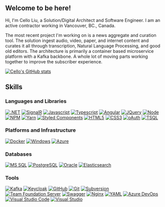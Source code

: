 ## Welcome to be here! 

Hi, I'm Cello Liu, a Solution/Digital Architect and Software Engineer.  I am an active contractor working in Vancouver, BC., Canada.

The most recent project I'm working on is a news aggregate and curation tool.  The solution ingest audio, video, paper, and internet content and curates it all through transcription, Natural Language Processing, and good old editors. The architecture is primarily a container based microservice platform with a Kafka backbone. A whole lot of moving parts working together to improve the subscriber experience.


[![Cello's GitHub stats](https://github-readme-stats.vercel.app/api?username=CelloLiu&count_private=true&show_icons=true)](https://github.com/CelloLiu/github-readme-stats)

## Skills
### Languages and Libraries

[![.NET](https://img.shields.io/badge/.NET-0F1BF0?style=for-the-badge&logo=csharp&logoColor=white)](https://github.com/CelloLiu)
[![SignalR](https://img.shields.io/badge/SignalR-0F1BF0?style=for-the-badge&logo=signal&logoColor=white)](https://github.com/CelloLiu)
[![Javascript](https://img.shields.io/badge/JavaScript-323330?style=for-the-badge&logo=javascript&logoColor=F7DF1E)](https://github.com/CelloLiu)
[![Typescript](https://img.shields.io/badge/TypeScript-323330?style=for-the-badge&logo=typescript&logoColor=F7DF1E)](https://github.com/CelloLiu)
[![Angular](https://img.shields.io/badge/AngularJs-323330?style=for-the-badge&logo=AngularJs&logoColor=F7DF1E)](https://github.com/CelloLiu)
[![JQuery](https://img.shields.io/badge/JQuery-323330?style=for-the-badge&logo=JQuery&logoColor=F7DF1E)](https://github.com/CelloLiu)
[![Node](https://img.shields.io/badge/Node.js-323330?style=for-the-badge&logo=node.js&logoColor=F7DF1E)](https://github.com/CelloLiu)
[![NPM](https://img.shields.io/badge/npm-323330?style=for-the-badge&logo=npm&logoColor=F7DF1E)](https://github.com/CelloLiu)
[![Yarn](https://img.shields.io/badge/yarn-323330?style=for-the-badge&logo=node.js&logoColor=F7DF1E)](https://github.com/CelloLiu)
[![Styled Components](https://img.shields.io/badge/styled%20components-323330?style=for-the-badge&logo=sass&logoColor=F7DF1E)](https://github.com/CelloLiu)
[![HTML5](https://img.shields.io/badge/HTML5-E34F26?style=for-the-badge&logo=html5&logoColor=white)](https://github.com/CelloLiu)
[![CSS3](https://img.shields.io/badge/CSS3-E34F26?style=for-the-badge&logo=css3&logoColor=white)](https://github.com/CelloLiu)
[![oAuth](https://img.shields.io/badge/oAuth-6DB33F?style=for-the-badge&logo=Auth0&logoColor=white)](https://github.com/CelloLiu)
[![TSQL](https://img.shields.io/badge/TSQL-007ACC?style=for-the-badge&logo=TSQL&logoColor=white)](https://github.com/CelloLiu)

### Platforms and Infrastructure

[![Docker](https://img.shields.io/badge/Docker-593D88?style=for-the-badge&logo=docker&logoColor=white)](https://github.com/bcgov/tno/wiki)
[![Windows](https://img.shields.io/badge/Windows-6DB33F?style=for-the-badge&logo=windows&logoColor=white)](https://github.com/bcgov/tno/wiki)
[![Azure](https://img.shields.io/badge/Azure-007ACC?style=for-the-badge&logo=MicrosoftAzure&logoColor=white)](https://github.com/bcgov/tno/wiki)

### Databases

[![MS SQL](https://img.shields.io/badge/MSSQL-316192?style=for-the-badge&logo=microsoftsqlserver&logoColor=white)](https://github.com/CelloLiu)
[![PostgreSQL](https://img.shields.io/badge/PostgreSQL-316192?style=for-the-badge&logo=postgresql&logoColor=white)](https://github.com/CelloLiu)
[![Oracle](https://img.shields.io/badge/Oracle-316192?style=for-the-badge&logo=oracle&logoColor=white)](https://github.com/CelloLiu)
[![Elasticsearch](https://img.shields.io/badge/Elasticsearch-4EA94B?style=for-the-badge&logo=elastic&logoColor=white)](https://github.com/CelloLiu)

### Tools

[![Kafka](https://img.shields.io/badge/Apache%20Kafka-20232A?style=for-the-badge&logo=apachekafka&logoColor=white)](https://github.com/CelloLiu)
[![Keycloak](https://img.shields.io/badge/Keycloak-593D88?style=for-the-badge&logo=keycloak&logoColor=white)](https://github.com/CelloLiu)
[![GitHub](https://img.shields.io/badge/github-593D88?style=for-the-badge&logo=github&logoColor=white)](https://github.com/CelloLiu)
[![Git](https://img.shields.io/badge/git-593D88?style=for-the-badge&logo=git&logoColor=white)](https://github.com/CelloLiu)
[![Subversion](https://img.shields.io/badge/svn-593D88?style=for-the-badge&logo=subversion&logoColor=white)](https://github.com/CelloLiu)
[![Team Foundation Server](https://img.shields.io/badge/TFS-593D88?style=for-the-badge&logo=tfs&logoColor=white)](https://github.com/CelloLiu)
[![Swagger](https://img.shields.io/badge/swagger-593D88?style=for-the-badge&logo=swagger&logoColor=white)](https://github.com/CelloLiu)
[![Nginx](https://img.shields.io/badge/Nginx-593D88?style=for-the-badge&logo=Nginx&logoColor=white)](https://github.com/CelloLiu)
[![YAML](https://img.shields.io/badge/YAML-593D88?style=for-the-badge&logo=YAML&logoColor=white)](https://github.com/CelloLiu)
[![Azure DevOps](https://img.shields.io/badge/Azure%20DevOps-593D88?style=for-the-badge&logo=AzureDevOps&logoColor=white)](https://github.com/CelloLiu)
[![Visual Studio Code](https://img.shields.io/badge/VSCode-593D88?style=for-the-badge&logo=visualstudiocode&logoColor=white)](https://github.com/CelloLiu)
[![Visual Studio](https://img.shields.io/badge/Visual%20Studio-593D88?style=for-the-badge&logo=visualstudio&logoColor=white)](https://github.com/CelloLiu)
